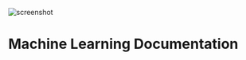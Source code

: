 ![screenshot](https://github.com/notkillua07/speaktoo-bangkit2024/blob/speaktoo_ml/Speaktoo(1).png?raw=true)
# Machine Learning Documentation
